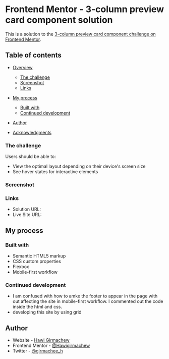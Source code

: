 # Frontend Mentor - 3-column preview card component solution

This is a solution to the [3-column preview card component challenge on Frontend Mentor](https://www.frontendmentor.io/challenges/3column-preview-card-component-pH92eAR2-).

## Table of contents

- [Overview](#overview)
  - [The challenge](#the-challenge)
  - [Screenshot](#screenshot)
  - [Links](#links)
- [My process](#my-process)
  - [Built with](#built-with)
  - [Continued development](#continued-development)
  
- [Author](#author)
- [Acknowledgments](#acknowledgments)
### The challenge

Users should be able to:

- View the optimal layout depending on their device's screen size
- See hover states for interactive elements
### Screenshot
### Links

- Solution URL: 
- Live Site URL: 

## My process

### Built with

- Semantic HTML5 markup
- CSS custom properties
- Flexbox
- Mobile-first workflow

### Continued development
- I am confused with how to amke the footer to appear in the page with out affecting the site in mobile-first workflow. I commented out the code inside the html and css.
- developing this site by using grid
## Author

- Website - [Hawi Girmachew](https://www.your-site.com)
- Frontend Mentor - [@Hawigirmachew](https://www.frontendmentor.io/profile/Hawigirmachew)
- Twitter - [@girmachee_h](https://twitter.com/girmachee_h)

